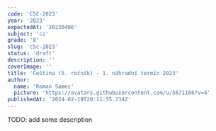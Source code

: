 ```yaml
---
code: 'C5C-2023'
year: '2023'
expectedAt: '20230406'
subject: 'cz'
grade: '8'
slug: 'c5c-2023'
status: 'draft'
description: ''
coverImage: ''
title: 'Čeština (5. ročník) - 1. náhradní termín 2023'
author:
  name: 'Roman Samec'
  picture: 'https://avatars.githubusercontent.com/u/5671166?v=4'
publishedAt: '2024-02-19T20:11:55.734Z'
---
```


TODO: add some description